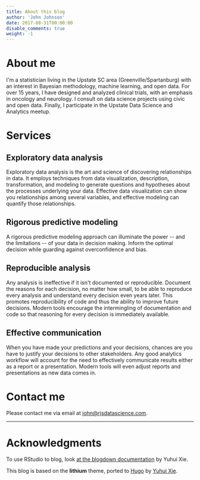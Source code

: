 ```yaml
---
title: About this blog
author: 'John Johnson'
date: 2017-08-31T00:00:00
disable_comments: true
weight: -1
---
```


# About me

I'm a statistician living in the Upstate SC area (Greenville/Spartanburg) with an interest in Bayesian methodology, machine learning, and open data. For over 15 years, I have designed and analyzed clinical trials, with an emphasis in oncology and neurology. I consult on data science projects using civic and open data. Finally, I participate in the Upstate Data Science and Analytics meetup.

# Services

## Exploratory data analysis

Exploratory data analysis is the art and science of discovering relationships in data. It employs techniques from data visualization, description, transformation, and modeling to generate questions and hypotheses about the processes underlying your data. Effective data visualization can show you relationships among several variables, and effective modeling can quantify those relationships.

## Rigorous predictive modeling

A rigorous predictive modeling approach can illuminate the power -- and the limitations -- of your data in decision making. Inform the optimal decision while guarding against overconfidence and bias.

## Reproducible analysis

Any analysis is ineffective if it isn't documented or reproducible. Document the reasons for each decision, no matter how small, to be able to reproduce every analysis and understand every decision even years later. This promotes reproducibility of code and thus the ability to improve future decisions. Modern tools encourage the intermingling of documentation and code so that reasoning for every decision is immediately available.

## Effective communication

When you have made your predictions and your decisions, chances are you have to justify your decisions to other stakeholders. Any good analytics workflow will account for the need to effectively communicate results either as a report or a presentation. Modern tools will even adjust reports and presentations as new data comes in.

# Contact me

Please contact me via email at [john@rjsdatascience.com](mailto:john@rjsdatascience.com).

---

# Acknowledgments

To use RStudio to blog, look [at the blogdown documentation](https://bookdown.org/yihui/blogdown/) by Yuhui Xie.

This blog is based on the **lithium** theme, ported to [Hugo](https://gohugo.io) by [Yuhui Xie](http://github.com/yuhui).


